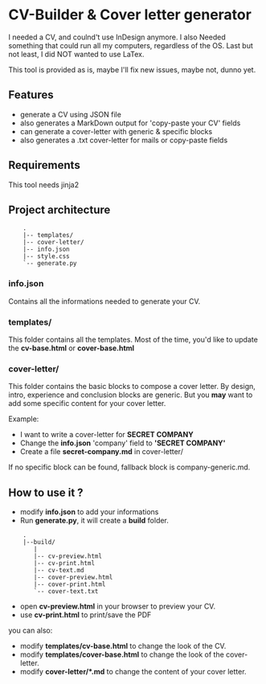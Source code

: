 # CV-Builder & Cover letter generator

I needed a CV, and coulnd't use InDesign anymore.
I also Needed something that could run all my computers, regardless of the OS.
Last but not least, I did NOT wanted to use LaTex.

This tool is provided as is, maybe I'll fix new issues, maybe not, dunno yet.

## Features

* generate a CV using JSON file
* also generates a MarkDown output for 'copy-paste your CV' fields
* can generate a cover-letter with generic & specific blocks
* also generates a .txt cover-letter for mails or copy-paste fields

## Requirements

This tool needs jinja2

## Project architecture

```
    .
    |-- templates/
    |-- cover-letter/
    |-- info.json
    |-- style.css
    `-- generate.py
```
    
### info.json

Contains all the informations needed to generate your CV.

### templates/

This folder contains all the templates.
Most of the time, you'd like to update the **cv-base.html** or **cover-base.html**

### cover-letter/

This folder contains the basic blocks to compose a cover letter.
By design, intro, experience and conclusion blocks are generic.
But you **may** want to add some specific content for your cover letter.

Example:

* I want to write a cover-letter for **SECRET COMPANY**
* Change the **info.json** 'company' field to **'SECRET COMPANY'**
* Create a file **secret-company.md** in cover-letter/

If no specific block can be found, fallback block is company-generic.md.


## How to use it ?

- modify **info.json** to add your informations
- Run **generate.py**, it will create a **build** folder.

```
    .
    |--build/
       |
       |-- cv-preview.html
       |-- cv-print.html
       |-- cv-text.md
       |-- cover-preview.html
       |-- cover-print.html
       `-- cover-text.txt
```

- open **cv-preview.html** in your browser to preview your CV.
- use **cv-print.html** to print/save the PDF

you can also:

- modify **templates/cv-base.html** to change the look of the CV.
- modify **templates/cover-base.html** to change the look of the cover-letter.
- modify **cover-letter/*.md** to change the content of your cover letter.
